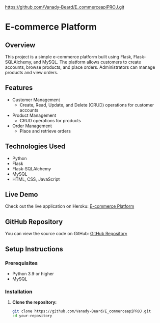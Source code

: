 https://github.com/Vanady-Beard/E_commerceapiPROJ.git

# E-commerce Platform

## Overview
This project is a simple e-commerce platform built using Flask, Flask-SQLAlchemy, and MySQL. The platform allows customers to create accounts, browse products, and place orders. Administrators can manage products and view orders.

## Features
- Customer Management
  - Create, Read, Update, and Delete (CRUD) operations for customer accounts
- Product Management
  - CRUD operations for products
- Order Management
  - Place and retrieve orders

## Technologies Used
- Python
- Flask
- Flask-SQLAlchemy
- MySQL
- HTML, CSS, JavaScript

## Live Demo
Check out the live application on Heroku: [E-commerce Platform](https://ecommerce-app-0555-41f5061cf081.herokuapp.com/)

## GitHub Repository
You can view the source code on GitHub: [GitHub Repository](https://github.com/Vanady-Beard/E_commerceapiPROJ.git)

## Setup Instructions

### Prerequisites
- Python 3.9 or higher
- MySQL

### Installation

1. **Clone the repository:**
   ```bash
   git clone https://github.com/Vanady-Beard/E_commerceapiPROJ.git
   cd your-repository
